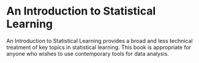 # An Introduction to Statistical Learning

An Introduction to Statistical Learning provides a broad and less technical treatment of key topics in statistical learning. This book is appropriate for anyone who wishes to use contemporary tools for data analysis. 
